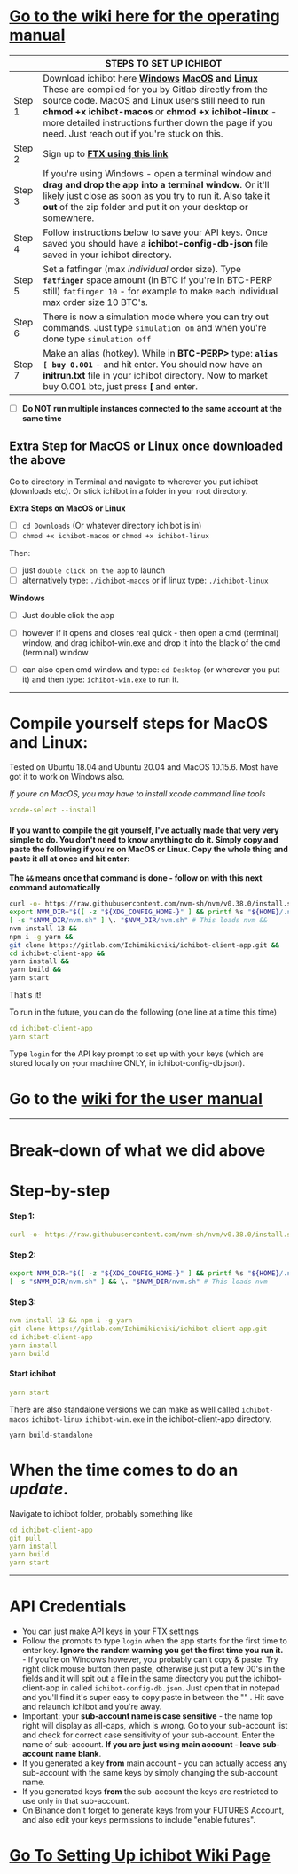 # [Go to the wiki here for the operating manual](https://gitlab.com/Ichimikichiki/ichibot-client-app/-/wikis/home)

  
| | **STEPS TO SET UP ICHIBOT**      |    
| ------------- | ----------  |
| Step 1 | Download ichibot here **[Windows](https://gitlab.com/Ichimikichiki/ichibot-client-app/-/jobs/artifacts/master/download?job=build-windows) [MacOS](https://gitlab.com/Ichimikichiki/ichibot-client-app/-/jobs/artifacts/master/download?job=build-osx) and [Linux](https://gitlab.com/Ichimikichiki/ichibot-client-app/-/jobs/artifacts/master/download?job=build-linux)** These are compiled for you by Gitlab directly from the source code. MacOS and Linux users still need to run **chmod +x ichibot-macos** or **chmod +x ichibot-linux** - more detailed instructions further down the page if you need. Just reach out if you're stuck on this.  |
| Step 2 |  Sign up to **[FTX using this link](https://ftx.com/#a=ichi)**  |
| Step 3 |  If you're using Windows - open a terminal window and **drag and drop the app into a terminal window**.  Or it'll likely just close as soon as you try to run it. Also take it **out** of the zip folder and put it on your desktop or somewhere.   |
| Step 4 |  Follow instructions below to save your API keys. Once saved you should have a **ichibot-config-db-json** file saved in your ichibot directory.  |
| Step 5 |  Set a fatfinger (max *individual* order size). Type **`fatfinger`** space amount (in BTC if you're in BTC-PERP still) `fatfinger 10` - for example to make each individual max order size 10 BTC's. |
| Step 6 |  There is now a simulation mode where you can try out commands. Just type `simulation on` and when you're done type `simulation off` |
| Step 7 |  Make an alias (hotkey). While in **BTC-PERP>** type:  **`alias [ buy 0.001`**  - and hit enter. You should now have an **initrun.txt** file in your ichibot directory. Now to market buy 0.001 btc, just press **[** and enter. |
  
-  [ ] **Do NOT run multiple instances connected to the same account at the same time**
   
## Extra Step for MacOS or Linux once downloaded the above   
Go to directory in Terminal and navigate to wherever you put ichibot (downloads etc). Or stick ichibot in a folder in your root directory.  
  
**Extra Steps on MacOS or Linux**
-  [ ] `cd Downloads` (Or whatever directory ichibot is in)  
-  [ ] `chmod +x ichibot-macos` or `chmod +x ichibot-linux`  
  
Then:
-  [ ] just `double click on the app` to launch 
-  [ ] alternatively type: `./ichibot-macos` or if linux type: `./ichibot-linux`   
  
**Windows**
-  [ ] Just double click the app
-  [ ] however if it opens and closes real quick - then open a cmd (terminal) window, and drag ichibot-win.exe and drop it into the black of the cmd (terminal) window   
-  [ ] can also open cmd window and type: `cd Desktop` (or wherever you put it) and then type: `ichibot-win.exe`  to run it.  
   
      
_______________________________________________________________________________________________________  
 # Compile yourself steps for MacOS and Linux:
 Tested on Ubuntu 18.04 and Ubuntu 20.04 and MacOS 10.15.6. Most have got it to work on Windows also.
   
*If youre on MacOS, you may have to install xcode command line tools*
```yml
xcode-select --install
```
  
#### If you want to compile the git yourself, I've actually made that very very simple to do. You don't need to know anything to do it. Simply copy and paste the following if you're on MacOS or Linux. Copy the whole thing and paste it all at once and hit enter:  
**The `&&` means once that command is done - follow on with this next command automatically**  
  
```bash
curl -o- https://raw.githubusercontent.com/nvm-sh/nvm/v0.38.0/install.sh | bash &&
export NVM_DIR="$([ -z "${XDG_CONFIG_HOME-}" ] && printf %s "${HOME}/.nvm" || printf %s "${XDG_CONFIG_HOME}/nvm")"
[ -s "$NVM_DIR/nvm.sh" ] \. "$NVM_DIR/nvm.sh" # This loads nvm &&
nvm install 13 &&
npm i -g yarn &&
git clone https://gitlab.com/Ichimikichiki/ichibot-client-app.git &&
cd ichibot-client-app &&
yarn install &&
yarn build &&
yarn start
```  
That's it!  
    
To run in the future, you can do the following (one line at a time this time)  
```yml
cd ichibot-client-app
yarn start
```
      
Type `login` for the API key prompt to set up with your keys (which are stored locally on your machine ONLY, in ichibot-config-db.json).
  
# Go to the [wiki for the user manual](https://gitlab.com/Ichimikichiki/ichibot-client-app/-/wikis/home)  
________________________________________________________________________________
# Break-down of what we did above
   
 # Step-by-step  

#### Step 1:  
```yml
curl -o- https://raw.githubusercontent.com/nvm-sh/nvm/v0.38.0/install.sh | bash
```
#### Step 2:    
```bash
export NVM_DIR="$([ -z "${XDG_CONFIG_HOME-}" ] && printf %s "${HOME}/.nvm" || printf %s "${XDG_CONFIG_HOME}/nvm")"
[ -s "$NVM_DIR/nvm.sh" ] && \. "$NVM_DIR/nvm.sh" # This loads nvm
```
 #### Step 3:  
```yml
nvm install 13 && npm i -g yarn
git clone https://gitlab.com/Ichimikichiki/ichibot-client-app.git
cd ichibot-client-app
yarn install
yarn build
```
#### Start ichibot   
```yml
yarn start
```  
  
  There are also standalone versions we can make as well called `ichibot-macos` `ichibot-linux` `ichibot-win.exe` in the ichibot-client-app directory.  
  ```
  yarn build-standalone
  ```  

  # When the time comes to do an _update_.  

  Navigate to ichibot folder, probably something like  
    
  ```yml
  cd ichibot-client-app
  git pull
  yarn install
  yarn build
  yarn start
  ```    
  
  _______________________________________________________________________________________________
  
# API Credentials  
- You can just make API keys in your FTX [settings](https://ftx.com/profile)  
- Follow the prompts to type `login` when the app starts for the first time to enter key. **Ignore the random warning you get the first time you run it.** - If you're on Windows however, you probably can't copy & paste. Try right click mouse button then paste, otherwise just put a few 00's in the fields and it will spit out a file in the same directory you put the ichibot-client-app in called `ichibot-config-db.json`. Just open that in notepad and you'll find it's super easy to copy paste in between the "" . Hit save and relaunch ichibot and you're away.    
- Important: your **sub-account name is case sensitive** - the name top right will display as all-caps, which is wrong. Go to your sub-account list and check for correct case sensitivity of your sub-account. Enter the name of sub-account. **If you are just using main account - leave sub-account name blank**.  
- If you generated a key **from** main account - you can actually access any sub-account with the same keys by simply changing the sub-account name.  
- If you generated keys **from** the sub-account the keys are restricted to use only in that sub-account.  
- On Binance don't forget to generate keys from your FUTURES Account, and also edit your keys permissions to include "enable futures".  
   
# [Go To Setting Up ichibot Wiki Page](https://gitlab.com/Ichimikichiki/ichibot-client-app/-/wikis/Home/1-Setting-up-ichibot)

